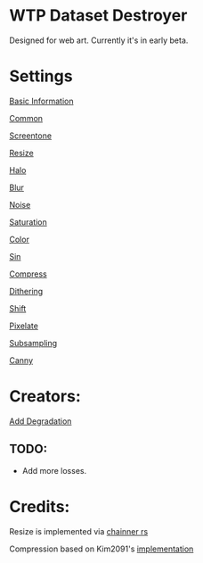 # WTP Dataset Destroyer
Designed for web art. Currently it's in early beta.
  
# Settings

[Basic Information](https://github.com/umzi2/wtp_dataset_destroyer/blob/master/instructions/basic_info.md)

[Common](https://github.com/umzi2/wtp_dataset_destroyer/blob/master/instructions/common.md)

[Screentone](https://github.com/umzi2/wtp_dataset_destroyer/blob/master/instructions/screentone.md)

[Resize](https://github.com/umzi2/wtp_dataset_destroyer/blob/master/instructions/resize.md)

[Halo](https://github.com/umzi2/wtp_dataset_destroyer/blob/master/instructions/halo.md)

[Blur](https://github.com/umzi2/wtp_dataset_destroyer/blob/master/instructions/blur.md)

[Noise](https://github.com/umzi2/wtp_dataset_destroyer/blob/master/instructions/noise.md)

[Saturation](https://github.com/umzi2/wtp_dataset_destroyer/blob/master/instructions/saturation.md)

[Color](https://github.com/umzi2/wtp_dataset_destroyer/blob/master/instructions/color.md)

[Sin](https://github.com/umzi2/wtp_dataset_destroyer/blob/master/instructions/sin.md)

[Compress](https://github.com/umzi2/wtp_dataset_destroyer/blob/master/instructions/compress.md)

[Dithering](https://github.com/umzi2/wtp_dataset_destroyer/blob/master/instructions/dithering.md)

[Shift](https://github.com/umzi2/wtp_dataset_destroyer/blob/master/instructions/shift.md)

[Pixelate](
https://github.com/umzi2/wtp_dataset_destroyer/blob/master/instructions/pixelate.md)

[Subsampling](https://github.com/umzi2/wtp_dataset_destroyer/blob/master/instructions/subsampling.md)

[Canny](https://github.com/umzi2/wtp_dataset_destroyer/blob/master/instructions/canny.md)
# Creators:
[Add Degradation](https://github.com/umzi2/wtp_dataset_destroyer/blob/master/instructions/creators/add_degradation.md)

## TODO:
* Add more losses.

# Credits:
Resize is implemented via [chainner rs](https://github.com/chaiNNer-org/chaiNNer-rs)

Compression based on Kim2091's [implementation](https://github.com/Kim2091/helpful-scripts/blob/d413054eda3764fd04ec2c22fb3c3b6a5e61e31a/Dataset%20Destroyer/datasetDestroyer.py#L279)
